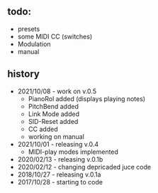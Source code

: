 todo:
-----
- presets
- some MIDI CC (switches)
- Modulation
- manual

history
-------
- 2021/10/08 - work on v.0.5
  - PianoRol added (displays playing notes)
  - PitchBend added
  - Link Mode added
  - SID-Reset added
  - CC added
  - working on manual
- 2021/10/01 - releasing v.0.4
  - MIDI-play modes implemented
- 2020/02/13 - releasing v.0.1b
- 2020/02/12 - changing depricaded juce code
- 2018/10/27 - releasing v.0.1a
- 2017/10/28 - starting to code